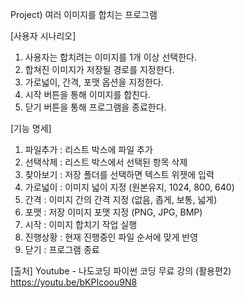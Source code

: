 Project) 여러 이미지를 합치는 프로그램

[사용자 시나리오]
1. 사용자는 합치려는 이미지를 1개 이상 선택한다.
2. 합쳐진 이미지가 저장될 경로를 지정한다.
3. 가로넓이, 간격, 포맷 옵션을 지정한다.
4. 시작 버튼을 통해 이미지를 합친다.
5. 닫기 버튼을 통해 프로그램을 종료한다.

[기능 명세]
1. 파일추가 : 리스트 박스에 파일 추가
2. 선택삭제 : 리스트 박스에서 선택된 항목 삭제
3. 찾아보기 : 저장 폴더를 선택하면 텍스트 위젯에 입력
4. 가로넓이 : 이미지 넓이 지정 (원본유지, 1024, 800, 640)
5. 간격 : 이미지 간의 간격 지정 (없음, 좁게, 보통, 넓게)
6. 포맷 : 저장 이미지 포맷 지정 (PNG, JPG, BMP)
7. 시작 : 이미지 합치기 작업 실행
8. 진행상황 : 현재 진행중인 파일 순서에 맞게 반영
9. 닫기 : 프로그램 종료

[출처]
Youtube - 나도코딩
파이썬 코딩 무료 강의 (활용편2)
https://youtu.be/bKPIcoou9N8